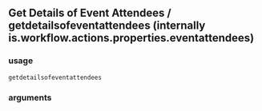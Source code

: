 
## Get Details of Event Attendees / getdetailsofeventattendees (internally is.workflow.actions.properties.eventattendees)


### usage
`getdetailsofeventattendees `

### arguments


